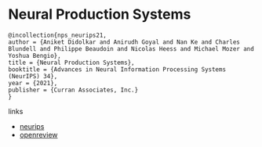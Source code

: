 # Neural Production Systems

```
@incollection{nps_neurips21,
author = {Aniket Didolkar and Anirudh Goyal and Nan Ke and Charles Blundell and Philippe Beaudoin and Nicolas Heess and Michael Mozer and Yoshua Bengio},
title = {Neural Production Systems},
booktitle = {Advances in Neural Information Processing Systems (NeurIPS) 34},
year = {2021},
publisher = {Curran Associates, Inc.}
}
```

links
- [neurips](https://neurips.cc/Conferences/2021/ScheduleMultitrack?event=26838)
- [openreview](https://openreview.net/forum?id=xQGYquca0gB)
